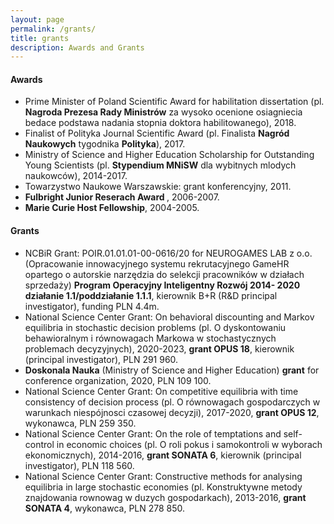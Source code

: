 ```yaml
---
layout: page
permalink: /grants/
title: grants 
description: Awards and Grants  
---
```



<h4><a name="coconf">Awards</a></h4>

<p>
<ul>

<li> Prime Minister of Poland Scientific Award for habilitation dissertation (pl. <b> Nagroda Prezesa Rady Ministrów</b> za wysoko ocenione osiagniecia bedace podstawa nadania stopnia doktora habilitowanego), 2018.</li>

<li> Finalist of Polityka Journal Scientific Award (pl. Finalista <b>Nagród Naukowych</b> tygodnika <b>Polityka</b>), 2017.</li>

<li> Ministry of Science and Higher Education Scholarship for Outstanding Young Scientists (pl. <b>Stypendium MNiSW</b> dla wybitnych mlodych naukowców), 2014-2017.</li>

<li> Towarzystwo Naukowe Warszawskie: grant konferencyjny, 2011. </li>

<li> <b>Fulbright Junior Reserach Award </b>, 2006-2007. </li>

<li> <b> Marie Curie Host Fellowship</b>, 2004-2005. </li>

</ul>
</p>

<h4><a name="coconf">Grants</a></h4>

<p>
<ul>

<li> NCBiR Grant: POIR.01.01.01-00-0616/20 for NEUROGAMES LAB z o.o. (Opracowanie innowacyjnego systemu rekrutacyjnego GameHR opartego o autorskie narzędzia do selekcji pracowników w działach sprzedaży) 
<b> Program Operacyjny Inteligentny Rozwój 2014- 2020 działanie 1.1/poddziałanie 1.1.1</b>, kierownik B+R (R&D principal investigator), funding PLN 4.4m.</li>


<li> National Science Center Grant: On behavioral discounting and Markov equilibria in stochastic decision problems (pl. O dyskontowaniu behawioralnym i równowagach Markowa w stochastycznych problemach decyzyjnych), 2020-2023, <b>grant OPUS 18</b>, kierownik (principal investigator), PLN 291 960.</li>

<li> <b> Doskonala Nauka</b> (Ministry of Science and Higher Education) <b>grant</b> for conference organization, 2020, PLN 109 100.</li>

<li> National Science Center Grant: On competitive equilibria with time consistency of decision process (pl. O równowagach gospodarczych w warunkach niespójnosci czasowej decyzji), 2017-2020, <b>grant OPUS 12</b>, wykonawca, PLN 259 350.</li>

<li> National Science Center Grant: On the role of temptations and self-control in economic choices (pl. O roli pokus i samokontroli w wyborach ekonomicznych), 2014-2016, <b>grant SONATA 6</b>, kierownik (principal investigator), PLN 118 560.</li>

<li> National Science Center Grant: Constructive methods for analysing equilibria in large stochastic economies (pl. Konstruktywne metody znajdowania rownowag w duzych gospodarkach), 2013-2016, <b>grant SONATA 4</b>, wykonawca, PLN 278 850.</li>

</ul>
</p>

